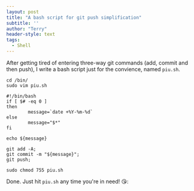 ```yaml
---
layout: post
title: "A bash script for git push simplification"
subtitle: ''
author: "Terry"
header-style: text
tags:
  - Shell
---
```


After getting tired of entering three-way git commands (add, commit and then push), I write a bash script just for the convience, named `piu.sh`. 


```shell
cd /bin/  
sudo vim piu.sh
```



```shell
#!/bin/bash
if [ $# -eq 0 ]
then
        message=`date +%Y-%m-%d`
else
        message="$*"
fi

echo ${message}

git add -A;
git commit -m "${message}";
git push;
```


```shell
sudo chmod 755 piu.sh
```


Done. Just hit `piu.sh` any time you're in need! 😘:
